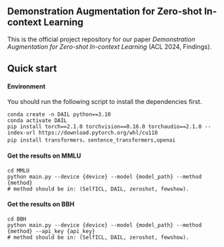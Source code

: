 ## Demonstration Augmentation for Zero-shot In-context Learning

This is the official project repository for our paper *Demonstration Augmentation for Zero-shot In-context Learning* (ACL 2024, Findings).

## Quick start

#### Environment

You should run the following script to install the dependencies first.

```
conda create -n DAIL python==3.10
conda activate DAIL
pip install torch==2.1.0 torchvision==0.16.0 torchaudio==2.1.0 --index-url https://download.pytorch.org/whl/cu118
pip install transformers，sentence_transformers,openai
```

#### Get the results on MMLU

```
cd MMLU
python main.py --device {device} --model {model_path} --method {method}
# method should be in: (SelfICL, DAIL, zeroshot, fewshow).
```

#### Get the results on BBH

```
cd BBH
python main.py --device {device} --model {model_path} --method {method} --api_key {api_key}
# method should be in: (SelfICL, DAIL, zeroshot, fewshow).
```



